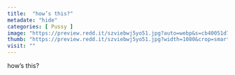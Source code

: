 ```yaml
---
title:  "how’s this?"
metadate: "hide"
categories: [ Pussy ]
image: "https://preview.redd.it/szviebwj5yo51.jpg?auto=webp&s=cb40051d749603c97da2916162849ca1bcf43a81"
thumb: "https://preview.redd.it/szviebwj5yo51.jpg?width=1080&crop=smart&auto=webp&s=5cc46e1edbfc41eb7c53651d7dc7743786fa4c3a"
visit: ""
---
```

how’s this?
